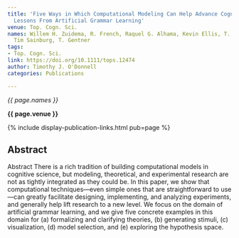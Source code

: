 ```yaml
---
title: 'Five Ways in Which Computational Modeling Can Help Advance Cognitive Science:
  Lessons From Artificial Grammar Learning'
venue: Top. Cogn. Sci.
names: Willem H. Zuidema, R. French, Raquel G. Alhama, Kevin Ellis, T. O’Donnell,
  Tim Sainburg, T. Gentner
tags:
- Top. Cogn. Sci.
link: https://doi.org/10.1111/tops.12474
author: Timothy J. O'Donnell
categories: Publications

---
```


*{{ page.names }}*

**{{ page.venue }}**

{% include display-publication-links.html pub=page %}

## Abstract

Abstract There is a rich tradition of building computational models in cognitive science, but modeling, theoretical, and experimental research are not as tightly integrated as they could be. In this paper, we show that computational techniques—even simple ones that are straightforward to use—can greatly facilitate designing, implementing, and analyzing experiments, and generally help lift research to a new level. We focus on the domain of artificial grammar learning, and we give five concrete examples in this domain for (a) formalizing and clarifying theories, (b) generating stimuli, (c) visualization, (d) model selection, and (e) exploring the hypothesis space.